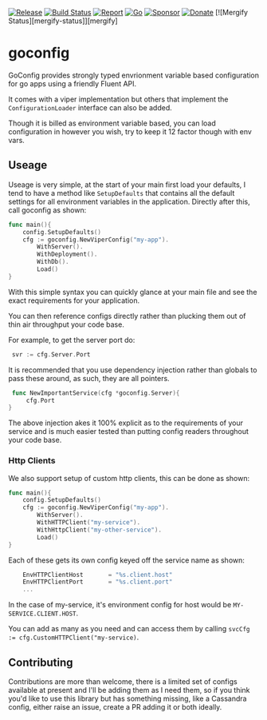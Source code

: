 [![Release](https://img.shields.io/github/release-pre/theflyingcodr/goconfig.svg?logo=github&style=flat&v=1)](https://github.com/theflyingcodr/goconfig/releases)
[![Build Status](https://img.shields.io/github/workflow/status/theflyingcodr/goconfig/run-go-tests?logo=github&v=3)](https://github.com/theflyingcodr/goconfig/actions)
[![Report](https://goreportcard.com/badge/github.com/theflyingcodr/goconfig?style=flat&v=1)](https://goreportcard.com/report/github.com/theflyingcodr/goconfig)
[![Go](https://img.shields.io/github/go-mod/go-version/theflyingcodr/goconfig?v=1)](https://golang.org/)
[![Sponsor](https://img.shields.io/badge/sponsor-libsv-181717.svg?logo=github&style=flat&v=3)](https://github.com/sponsors/libsv)
[![Donate](https://img.shields.io/badge/donate-bitcoin-ff9900.svg?logo=bitcoin&style=flat&v=3)](https://gobitcoinsv.com/#sponsor)
[![Mergify Status][mergify-status]][mergify]

# goconfig

GoConfig provides strongly typed envrionment variable based configuration for go apps using a friendly Fluent API.

It comes with a viper implementation but others that implement the `ConfigurationLoader` interface can also be added.

Though it is billed as environment variable based, you can load configuration in however you wish, try to keep it 12 factor though with env vars.

## Useage

Useage is very simple, at the start of your main first load your defaults, I tend to have a method like `SetupDefaults` that contains all the
default settings for all environment variables in the application.
Directly after this, call goconfig as shown:

```go
func main(){
	config.SetupDefaults()
	cfg := goconfig.NewViperConfig("my-app").
		WithServer().
		WithDeployment().
		WithDb().
		Load()
}
```

With this simple syntax you can quickly glance at your main file and see the exact requirements for your application.

You can then reference configs directly rather than plucking them out of thin air throughput your code base.

For example, to get the server port do:

```go
 svr := cfg.Server.Port
```

It is recommended that you use dependency injection rather than globals to pass these around, as such, they are all pointers.

```go
 func NewImportantService(cfg *goconfig.Server){
	 cfg.Port
}
```

The above injection akes it 100% explicit as to the requirements of your service and is much easier tested than putting config readers throughout your code base.

### Http Clients

We also support setup of custom http clients, this can be done as shown:

```go
func main(){
	config.SetupDefaults()
	cfg := goconfig.NewViperConfig("my-app").
		WithServer().
		WithHTTPClient("my-service").
		WithHttpClient("my-other-service").
		Load()
}
```
Each of these gets its own config keyed off the service name as shown:

```go
	EnvHTTPClientHost       = "%s.client.host"
	EnvHTTPClientPort       = "%s.client.port"
	...
```
In the case of my-service, it's environment config for host would be `MY-SERVICE.CLIENT.HOST`.

You can add as many as you need and can access them by calling `svcCfg := cfg.CustomHTTPClient("my-service)`.

## Contributing

Contributions are more than welcome, there is a limited set of configs available at present and I'll be adding them as I need them, so if you think you'd
like to use this library but has something missing, like a Cassandra config, either raise an issue, create a PR adding it or both ideally.

